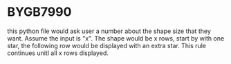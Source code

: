 # BYGB7990
this python file would ask user a number about the shape size that they want.  Assume the input is "x". The shape would be x rows, start by with one star, the following row would be displayed with an extra star. This rule continues unitl all x rows displayed.
